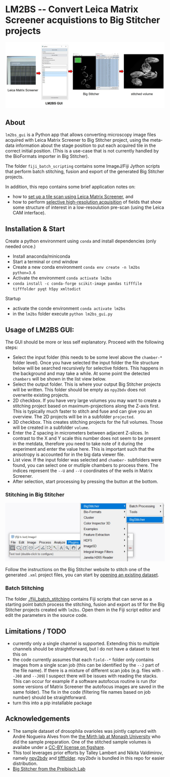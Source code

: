 # LM2BS -- Convert Leica Matrix Screener acquistions to Big Stitcher projects

![workflow_overview](./illustrations/workflow_overview.JPG)

## About

`lm2bs_gui` is a Python app that allows converting microscopy image files acquired with Leica Matrix
Screener to Big Stitcher project, using the meta-data information about the stage position to put each acquired
tile in the correct initial position. (This is a use-case that is not currently handled by the BioFormats
importer in Big Stitcher).

The folder `fiji_batch_scripting` contains some ImageJ/Fiji Jython scripts that perform batch stitching, fusion and export of the generated Big Stitcher projects.

In addition, this repo contains some brief application notes on: 

* how to [set up a tile scan using Leica Matrix Screener](./tile_scan_leica_matrixscreener.md), and
* how to perform [selective high-resolution acquisition](./selective_acquisition/selective_acquisition.md) of fields that show some structure of interest in a low-resoulution pre-scan (using the Leica CAM interface).

## Installation & Start

Create a python environment using `conda` and install dependencies (only needed once.)

* Install anaconda/miniconda
* Start a terminal or cmd window
* Create a new conda environment `conda env create -n lm2bs python=3.6`
* Activate the environment `conda activate lm2bs`
* `conda install -c conda-forge scikit-image pandas tifffile tifffolder pyqt h5py xmltodict`

Startup

* activate the conde environment `conda activate lm2bs`
* in the `lm2bs`  folder execute `python lm2bs_gui.py`

## Usage of LM2BS GUI:

The GUI should be more or less self explanatory.
Proceed with the following steps:

* Select the input folder (this needs to be some level above the `chamber-*` folder level). Once you have selected
the input folder the file structure below will be searched recursively for selective folders. This happens in the background and may take a while. At some point the detected `chambers` will be shown in the list view below.
* Select the output folder. This is where your output Big Stitcher projects will be written. This folder should be empty as `npy2bdv` does not overwrite existing projects.
* 2D checkbox. If you have very large volumes you may want to create a stitching project based on maximum-projections along the Z-axis first. This is typically much faster to stitch and fuse and can give you an overview. The 2D projects will be in a subfolder `projected`.
* 3D checkbox. This creates stitching projects for the full volumes. Those will be created in a subfolder `volume`.
* Enter the Z spacing in micrometers between adjacent Z-slices. In contrast to the X and Y scale this number does not seem to be present in the metdata, therefore you need to take note of it during the experiment and enter the value here.
This is important such that the anisotropy is accounted for in the big data viewer file.
* List view. If the input folder was selected and `chamber-` subfolders were found, you can select one or mutliple  chambers to process there. The indices represent the `--U` and `--V` coordinates of the wells in Matrix Screener.
* After selection, start processing by pressing the button at the bottom.

### Stitching in Big Stitcher

![Launch Big Stitcher](./illustrations/invoke_bs.jpg)

Follow the instructions on the Big Stitcher website to stitch one of the generated `.xml` project files, you can start by [opening an existing dataset](https://imagej.net/BigStitcher_Open_existing). 

### Batch Stitching

The folder [./fiji_batch_stitching](../fiji_batch_stitching) contains Fiji scripts that can serve as a 
starting point batch process the stitching, fusion and export as tif for the Big Stitcher projects created
with `lm2bs`. Open them in the Fiji script editor and edit the parameters in the source code.

## Limitations / TODO

* currently only a single channel is supported. Extending this to multiple channels should be straightforward, but I do not have a dataset to test this on
* the code currently assumes that each `field--*` folder only contains images from a single scan job (this can be identified by the `--J` part of the file name). If there is a mixture of different scan jobs (e.g. files with `--J08` and `--J09`) I suspect there will be issues with reading the stacks. This can occur for example if a software autofocus routine is run (for some versions of Matrix Screener the autofocus images are saved in the same folder). The fix in the code (filtering file names based on job number) should be straightforward.
* turn this into a pip installable package

## Acknowledgements

* The sample dataset of drosophila ovarioles was jointly captured with André Nogueira Alves from the [the Mirth lab at Monash University](http://themirthlab.org/) who did the sample preparation. One of the stitched sample volumes is availabe under a [CC-BY license on figshare](https://figshare.com/articles/_/9985568).
* This tool leverages prior efforts by Talley Lambert and Nikita Valdimirov, namely [npy2bdv](https://github.com/nvladimus/npy2bdv) and [tifffolder](https://github.com/tlambert03/tifffolder). npy2bdv is bundled in this repo for easier distribution.
* [Big Stitcher from the Preibisch Lab](https://www.nature.com/articles/s41592-019-0501-0)